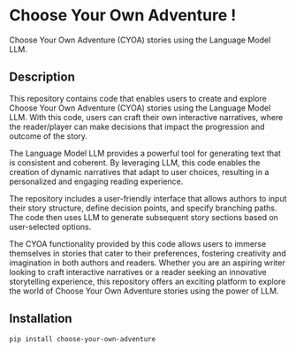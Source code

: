 # Choose Your Own Adventure !
Choose Your Own Adventure (CYOA) stories using the Language Model LLM.

## Description

This repository contains code that enables users to create and explore Choose Your Own Adventure (CYOA) stories using the Language Model LLM. With this code, users can craft their own interactive narratives, where the reader/player can make decisions that impact the progression and outcome of the story.

The Language Model LLM provides a powerful tool for generating text that is consistent and coherent. By leveraging LLM, this code enables the creation of dynamic narratives that adapt to user choices, resulting in a personalized and engaging reading experience.

The repository includes a user-friendly interface that allows authors to input their story structure, define decision points, and specify branching paths. The code then uses LLM to generate subsequent story sections based on user-selected options.

The CYOA functionality provided by this code allows users to immerse themselves in stories that cater to their preferences, fostering creativity and imagination in both authors and readers. Whether you are an aspiring writer looking to craft interactive narratives or a reader seeking an innovative storytelling experience, this repository offers an exciting platform to explore the world of Choose Your Own Adventure stories using the power of LLM.

## Installation

```bash
pip install choose-your-own-adventure